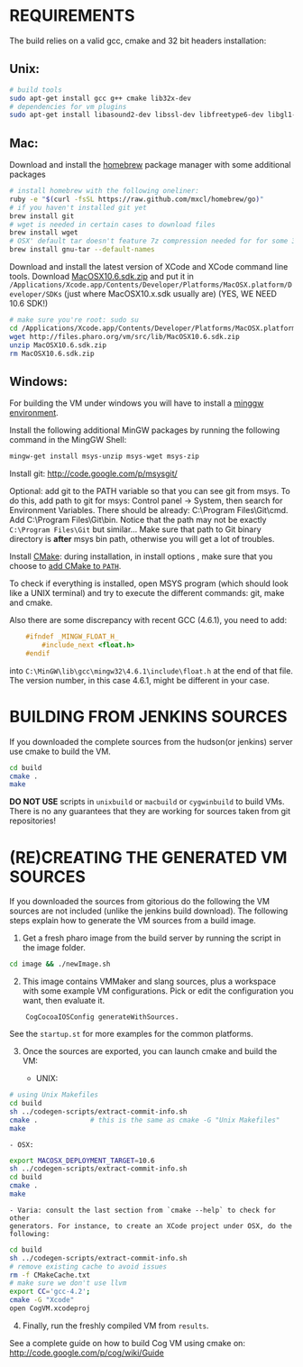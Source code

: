 REQUIREMENTS
============

The build relies on a valid gcc, cmake and 32 bit headers installation:

Unix:
-----
```bash    
# build tools
sudo apt-get install gcc g++ cmake lib32x-dev
# dependencies for vm plugins
sudo apt-get install libasound2-dev libssl-dev libfreetype6-dev libgl1-mesa-dev
```

Mac:
-----
Download and install the [homebrew](http://brew.sh/) package manager with some additional packages
```bash
# install homebrew with the following oneliner:
ruby -e "$(curl -fsSL https://raw.github.com/mxcl/homebrew/go)"
# if you haven't installed git yet
brew install git
# wget is needed in certain cases to download files
brew install wget
# OSX' default tar doesn't feature 7z compression needed for for some 3rd party libs
brew install gnu-tar --default-names
```

Download and install the latest version of XCode and XCode command line tools.
Download [MacOSX10.6.sdk.zip](http://files.pharo.org/vm/src/lib/MacOSX10.6.sdk.zip) and put it in
`/Applications/Xcode.app/Contents/Developer/Platforms/MacOSX.platform/Developer/SDKs` (just where MacOSX10.x.sdk usually are)
(YES, WE NEED 10.6 SDK!) 
```bash	  
# make sure you're root: sudo su
cd /Applications/Xcode.app/Contents/Developer/Platforms/MacOSX.platform/Developer/SDKs
wget http://files.pharo.org/vm/src/lib/MacOSX10.6.sdk.zip
unzip MacOSX10.6.sdk.zip
rm MacOSX10.6.sdk.zip
```

Windows:
---------
For building the VM under windows you will have to install a [minggw environment](http://sourceforge.net/projects/mingw/files/Automated%20MinGW%20Installer/mingw-get-inst/).

Install the following additional MinGW packages by running the following command in the MingGW Shell:
```bash
mingw-get install msys-unzip msys-wget msys-zip
```
Install git: <http://code.google.com/p/msysgit/>

Optional: add git to the PATH variable so that you can see git from msys. To do this, add path to git for msys: Control panel -> System, then search for Environment Variables. There should be already: C:\Program Files\Git\cmd. Add C:\Program Files\Git\bin. Notice that the path may not be exactly `C:\Program Files\Git` but similar…
Make sure that path to Git binary directory is **after** msys bin path, otherwise you will get a lot of troubles.

Install [CMake](http://www.cmake.org/): during installation, in install options , make sure that you choose to [add CMake to `PATH`](http://www.google.com/search?q=windows+add+PATH&btnI).

To check if everything is installed, open MSYS program (which should look like a UNIX terminal) and try to execute the different commands: git, make and cmake.

Also there are some discrepancy with recent GCC (4.6.1), you need to add:
```C
	#ifndef _MINGW_FLOAT_H_
		#include_next <float.h>
	#endif
```
into `C:\MinGW\lib\gcc\mingw32\4.6.1\include\float.h` at the end of that file.
The version number, in this case 4.6.1, might be different in your case.


BUILDING FROM JENKINS SOURCES
=============================

If you downloaded the complete sources from the hudson(or jenkins) server use cmake
to build the VM.
```bash
cd build
cmake .
make
```
**DO NOT USE** scripts in `unixbuild` or `macbuild` or `cygwinbuild` to build VMs.
There is no any guarantees that they are working for sources taken from git repositories!


(RE)CREATING THE GENERATED VM SOURCES
=====================================

If you downloaded the sources from gitorious do the following the VM sources
are not included (unlike the jenkins build download). The following steps
explain how to generate the VM sources from a build image.

1. Get a fresh pharo image from the build server by running the script in
the image folder.
```bash
cd image && ./newImage.sh
```

2. This image contains VMMaker and slang sources, plus a workspace with some
example VM configurations.
Pick or edit the configuration you want, then evaluate it.
```Smalltalk
	CogCocoaIOSConfig generateWithSources.
```
See the `startup.st` for more examples for the common platforms.


3. Once the sources are exported, you can launch cmake and build the VM:

    - UNIX:
```bash
# using Unix Makefiles
cd build
sh ../codegen-scripts/extract-commit-info.sh
cmake .             # this is the same as cmake -G "Unix Makefiles"
make
```

    - OSX:

```bash
export MACOSX_DEPLOYMENT_TARGET=10.6
sh ../codegen-scripts/extract-commit-info.sh
cd build
cmake .
make
```
    - Varia: consult the last section from `cmake --help` to check for other
    generators. For instance, to create an XCode project under OSX, do the following:
```bash
cd build
sh ../codegen-scripts/extract-commit-info.sh
# remove existing cache to avoid issues
rm -f CMakeCache.txt
# make sure we don't use llvm
export CC='gcc-4.2';
cmake -G "Xcode"
open CogVM.xcodeproj
```

4. Finally, run the freshly compiled VM from `results`.


See a complete guide on how to build Cog VM using cmake on:
http://code.google.com/p/cog/wiki/Guide

